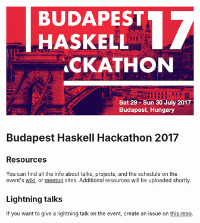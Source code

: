 ![](hackathon_flyer_med.png)

# Budapest Haskell Hackathon 2017

## Resources

You can find all the info about talks, projects, and the schedule on the event's [wiki][wiki], or [meetup][meetup] sites.
Additional resources will be uploaded shortly.

## Lightning talks

If you want to give a lightning talk on the event, create an issue on [this repo][gh_issues].


[wiki]: https://wiki.haskell.org/Budapest_Hackathon_2017
[meetup]: https://www.meetup.com/Bp-HUG/events/240707746/
[gh_issues]: https://github.com/BP-HUG/bp-hackathon-2017/issues
